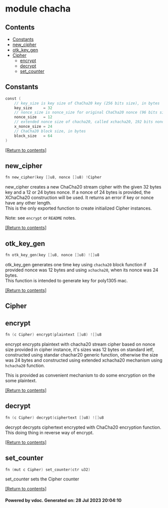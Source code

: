 # module chacha




## Contents
- [Constants](#Constants)
- [new_cipher](#new_cipher)
- [otk_key_gen](#otk_key_gen)
- [Cipher](#Cipher)
  - [encrypt](#encrypt)
  - [decrypt](#decrypt)
  - [set_counter](#set_counter)

## Constants
```v
const (
	// key_size is key size of ChaCha20 key (256 bits size), in bytes
	key_size     = 32
	// nonce_size is nonce_size for original ChaCha20 nonce (96 bits size), in bytes
	nonce_size   = 12
	// extended nonce size of chacha20, called xchacha20, 192 bits nonce size
	x_nonce_size = 24
	// ChaCha20 block size, in bytes
	block_size   = 64
)
```


[[Return to contents]](#Contents)

## new_cipher
```v
fn new_cipher(key []u8, nonce []u8) !Cipher
```

new_cipher creates a new ChaCha20 stream cipher with the given 32 bytes key and a 12 or 24 bytes nonce. If a nonce of 24 bytes is provided, the XChaCha20 construction
will be used. It returns an error if key or nonce have any other length.  
This is the only exported function to create initialized Cipher instances.  

Note: see `encrypt` or `README` notes.  

[[Return to contents]](#Contents)

## otk_key_gen
```v
fn otk_key_gen(key []u8, nonce []u8) ![]u8
```

otk_key_gen generates one time key using `chacha20` block function if provided
nonce was 12 bytes and using `xchacha20`, when its nonce was 24 bytes.  
This function is intended to generate key for poly1305 mac.  

[[Return to contents]](#Contents)

## Cipher
## encrypt
```v
fn (c Cipher) encrypt(plaintext []u8) ![]u8
```

encrypt encrypts plaintext with chacha20 stream cipher based on nonce size provided in cipher instance, it's sizes was 12 bytes on standard ietf, constructed using standar chachar20 generic function,
otherwise the size was 24 bytes and constructed using extended xchacha20 mechanism using `hchacha20` function.  

This is provided as convenient mechanism to do some encryption on the some plaintext.  

[[Return to contents]](#Contents)

## decrypt
```v
fn (c Cipher) decrypt(ciphertext []u8) ![]u8
```

decrypt decrypts ciphertext encrypted with ChaCha20 encryption function.  
This doing thing in reverse way of encrypt.  

[[Return to contents]](#Contents)

## set_counter
```v
fn (mut c Cipher) set_counter(ctr u32)
```

set_counter sets the Cipher counter

[[Return to contents]](#Contents)

#### Powered by vdoc. Generated on: 28 Jul 2023 20:04:10
